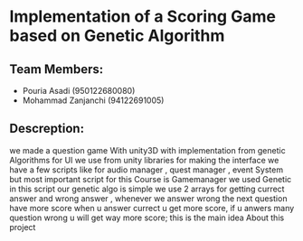 # Implementation of a Scoring Game based on Genetic Algorithm

## Team Members:
- Pouria Asadi (950122680080)
- Mohammad Zanjanchi (94122691005)

## Descreption:
we made a question game With unity3D with implementation from genetic Algorithms
for UI we use from unity libraries for making the interface 
we have a few scripts like for audio manager , quest manager , event System but most important script for this Course is Gamemanager we used Genetic in this script 
our genetic algo is simple we use 2 arrays for getting currect answer and wrong answer , whenever we answer wrong the next question have more score when u answer currect u get more score,
if u anwers many question wrong u will get way more score;
this is the main idea About this project

